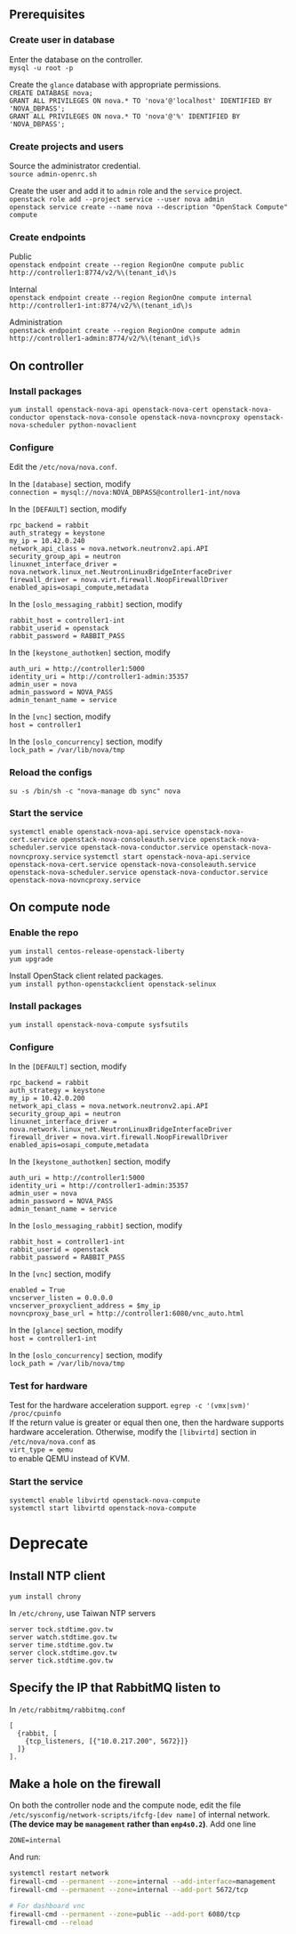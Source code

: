 ## Prerequisites
### Create user in database
Enter the database on the controller.  
`mysql -u root -p`  

Create the `glance` database with appropriate permissions.  
`CREATE DATABASE nova;`  
`GRANT ALL PRIVILEGES ON nova.* TO 'nova'@'localhost' IDENTIFIED BY 'NOVA_DBPASS';`  
`GRANT ALL PRIVILEGES ON nova.* TO 'nova'@'%' IDENTIFIED BY 'NOVA_DBPASS';`

### Create projects and users
Source the administrator credential.   
`source admin-openrc.sh`  

Create the user and add it to `admin` role and the `service` project.  
`openstack role add --project service --user nova admin`  
`openstack service create --name nova --description "OpenStack Compute" compute`  

### Create endpoints
Public  
`openstack endpoint create --region RegionOne compute public http://controller1:8774/v2/%\(tenant_id\)s`  

Internal  
`openstack endpoint create --region RegionOne compute internal http://controller1-int:8774/v2/%\(tenant_id\)s`  

Administration  
`openstack endpoint create --region RegionOne compute admin http://controller1-admin:8774/v2/%\(tenant_id\)s`  

## On controller
### Install packages
`yum install openstack-nova-api openstack-nova-cert openstack-nova-conductor openstack-nova-console openstack-nova-novncproxy openstack-nova-scheduler python-novaclient`

### Configure
Edit the `/etc/nova/nova.conf`.  

In the `[database]` section, modify  
`connection = mysql://nova:NOVA_DBPASS@controller1-int/nova`  

In the `[DEFAULT]` section, modify  
```
rpc_backend = rabbit
auth_strategy = keystone
my_ip = 10.42.0.240
network_api_class = nova.network.neutronv2.api.API
security_group_api = neutron
linuxnet_interface_driver = nova.network.linux_net.NeutronLinuxBridgeInterfaceDriver
firewall_driver = nova.virt.firewall.NoopFirewallDriver
enabled_apis=osapi_compute,metadata
```

In the `[oslo_messaging_rabbit]` section, modify  
```
rabbit_host = controller1-int
rabbit_userid = openstack
rabbit_password = RABBIT_PASS
```

In the `[keystone_authotken]` section, modify
```
auth_uri = http://controller1:5000
identity_uri = http://controller1-admin:35357
admin_user = nova
admin_password = NOVA_PASS
admin_tenant_name = service
```

In the `[vnc]` section, modify  
`host = controller1`  

In the `[oslo_concurrency]` section, modify  
`lock_path = /var/lib/nova/tmp`  

### Reload the configs
`su -s /bin/sh -c "nova-manage db sync" nova`

### Start the service 
`systemctl enable openstack-nova-api.service openstack-nova-cert.service openstack-nova-consoleauth.service openstack-nova-scheduler.service openstack-nova-conductor.service openstack-nova-novncproxy.service`
`systemctl start openstack-nova-api.service openstack-nova-cert.service openstack-nova-consoleauth.service openstack-nova-scheduler.service openstack-nova-conductor.service openstack-nova-novncproxy.service`

## On compute node
### Enable the repo
`yum install centos-release-openstack-liberty`  
`yum upgrade`  

Install OpenStack client related packages.  
`yum install python-openstackclient openstack-selinux`  

### Install packages
`yum install openstack-nova-compute sysfsutils`  

### Configure
In the `[DEFAULT]` section, modify  
```
rpc_backend = rabbit
auth_strategy = keystone
my_ip = 10.42.0.200
network_api_class = nova.network.neutronv2.api.API
security_group_api = neutron
linuxnet_interface_driver = nova.network.linux_net.NeutronLinuxBridgeInterfaceDriver
firewall_driver = nova.virt.firewall.NoopFirewallDriver
enabled_apis=osapi_compute,metadata
```

In the `[keystone_authotken]` section, modify
```
auth_uri = http://controller1:5000
identity_uri = http://controller1-admin:35357
admin_user = nova
admin_password = NOVA_PASS
admin_tenant_name = service
```

In the `[oslo_messaging_rabbit]` section, modify  
```
rabbit_host = controller1-int
rabbit_userid = openstack
rabbit_password = RABBIT_PASS
```

In the `[vnc]` section, modify  
```
enabled = True
vncserver_listen = 0.0.0.0
vncserver_proxyclient_address = $my_ip
novncproxy_base_url = http://controller1:6080/vnc_auto.html
```

In the `[glance]` section, modify  
`host = controller1-int`   

In the `[oslo_concurrency]` section, modify  
`lock_path = /var/lib/nova/tmp`  

### Test for hardware
Test for the hardware acceleration support.
`egrep -c '(vmx|svm)' /proc/cpuinfo`  
If the return value is greater or equal then one, then the hardware supports hardware acceleration. Otherwise, modify the `[libvirtd]` section in `/etc/nova/nova.conf` as  
`virt_type = qemu`  
to enable QEMU instead of KVM.

### Start the service
`systemctl enable libvirtd openstack-nova-compute`  
`systemctl start libvirtd openstack-nova-compute`

# Deprecate
## Install NTP client
````
yum install chrony
````

In `/etc/chrony`, use Taiwan NTP servers
````
server tock.stdtime.gov.tw
server watch.stdtime.gov.tw
server time.stdtime.gov.tw
server clock.stdtime.gov.tw     
server tick.stdtime.gov.tw
````

## Specify the IP that RabbitMQ listen to
In `/etc/rabbitmq/rabbitmq.conf`
````
[
  {rabbit, [
    {tcp_listeners, [{"10.0.217.200", 5672}]}
  ]}
].
````

## Make a hole on the firewall
On both the controller node and the compute node, edit the file `/etc/sysconfig/network-scripts/ifcfg-[dev name]` of internal network. **(The device may be `management` rather than `enp4s0.2`)**. Add one line
````
ZONE=internal
````

And run:
````sh
systemctl restart network
firewall-cmd --permanent --zone=internal --add-interface=management
firewall-cmd --permanent --zone=internal --add-port 5672/tcp

# For dashboard vnc
firewall-cmd --permanent --zone=public --add-port 6080/tcp
firewall-cmd --reload
```` 
